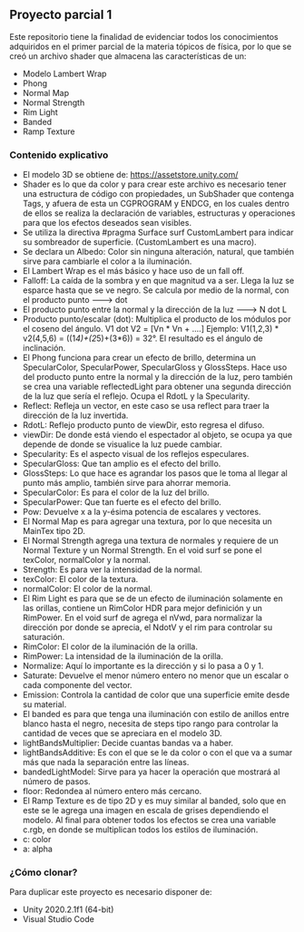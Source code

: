 ## Proyecto parcial 1
Este repositorio tiene la finalidad de evidenciar todos los conocimientos adquiridos en el primer parcial de la materia tópicos de física, por lo que se creó un archivo shader que almacena las características de un:
+ Modelo Lambert Wrap
+ Phong
+ Normal Map
+ Normal Strength
+ Rim Light
+ Banded
+ Ramp Texture
### Contenido explicativo
+ El modelo 3D se obtiene de: https://assetstore.unity.com/
+ Shader es lo que da color y para crear este archivo es necesario tener una estructura de código con propiedades, un SubShader que contenga Tags, y afuera de esta un CGPROGRAM y ENDCG, en los cuales dentro de ellos se realiza la declaración de variables, estructuras y operaciones para que los efectos deseados sean visibles. 
+ Se utiliza la directiva #pragma Surface surf CustomLambert para indicar su sombreador de superficie. (CustomLambert es una macro).
+ Se declara un Albedo: Color sin ninguna alteración, natural, que también sirve para cambiarle el color a la iluminación.
+ El Lambert Wrap es el más básico y hace uso de un fall off.
+ Falloff: La caída de la sombra y en que magnitud va a ser. Llega la luz se esparce hasta que se ve negro. Se calcula por medio de la normal, con el producto punto ---> dot 
+ El producto punto entre la normal y la dirección de la luz ---> N dot L
+ Producto punto/escalar (dot): Multiplica el producto de los módulos por el coseno del ángulo. V1 dot V2 = [Vn * Vn + ....] Ejemplo: V1(1,2,3) * v2(4,5,6) = ((1*4)+(2*5)+(3*6)) = 32°. El resultado es el ángulo de inclinación.
+ El Phong funciona para crear un efecto de brillo, determina un SpecularColor, SpecularPower, SpecularGloss y GlossSteps. Hace uso del producto punto entre la normal y la dirección de la luz, pero también se crea una variable reflectedLight para obtener una segunda dirección de la luz que sería el reflejo. Ocupa el RdotL y la Specularity.
+ Reflect: Refleja un vector, en este caso se usa reflect para traer la dirección de la luz invertida.
+ RdotL: Reflejo producto punto de viewDir, esto regresa el difuso.
+ viewDir: De donde está viendo el espectador al objeto, se ocupa ya que depende de donde se visualice la luz puede cambiar.
+ Specularity: Es el aspecto visual de los reflejos especulares.
+ SpecularGloss: Que tan amplio es el efecto del brillo.
+ GlossSteps: Lo que hace es agrandar los pasos que le toma al llegar al punto más amplio, también sirve para ahorrar memoria.
+ SpecularColor: Es para el color de la luz del brillo.
+ SpecularPower: Que tan fuerte es el efecto del brillo.
+ Pow:  Devuelve x a la y-ésima potencia de escalares y vectores.
+ El Normal Map es para agregar una textura, por lo que necesita un MainTex tipo 2D. 
+ El Normal Strength agrega una textura de normales y requiere de un Normal Texture y un Normal Strength. En el void surf se pone el texColor, normalColor y la normal.
+ Strength: Es para ver la intensidad de la normal.
+ texColor: El color de la textura.
+ normalColor: El color de la normal.
+ El Rim Light es para que se de un efecto de iluminación solamente en las orillas, contiene un RimColor HDR para mejor definición y un RimPower. En el void surf de agrega el nVwd, para normalizar la dirección por donde se aprecia, el NdotV y el rim para controlar su saturación.
+ RimColor: El color de la iluminación de la orilla.
+ RimPower: La intensidad de la iluminación de la orilla.
+ Normalize: Aquí lo importante es la dirección y si lo pasa a 0 y 1.
+ Saturate: Devuelve el menor número entero no menor que un escalar o cada componente del vector.
+ Emission: Controla la cantidad de color que una superficie emite desde su material.
+ El banded es para que tenga una iluminación con estilo de anillos entre blanco hasta el negro, necesita de steps tipo rango para controlar la cantidad de veces que se apreciara en el modelo 3D. 
+ lightBandsMultiplier: Decide cuantas bandas va a haber.
+ lightBandsAdditive: Es con el que se le da color o con el que va a sumar más que nada la separación entre las líneas.
+ bandedLightModel: Sirve para ya hacer la operación que mostrará al número de pasos.
+ floor: Redondea al número entero más cercano.
+ El Ramp Texture es de tipo 2D y es muy similar al banded, solo que en este se le agrega una imagen en escala de grises dependiendo el modelo.
Al final para obtener todos los efectos se crea una variable c.rgb, en donde se multiplican todos los estilos de iluminación.
+ c: color
+ a: alpha
### ¿Cómo clonar?
Para duplicar este proyecto es necesario disponer de:
+ Unity 2020.2.1f1 (64-bit)
+ Visual Studio Code

